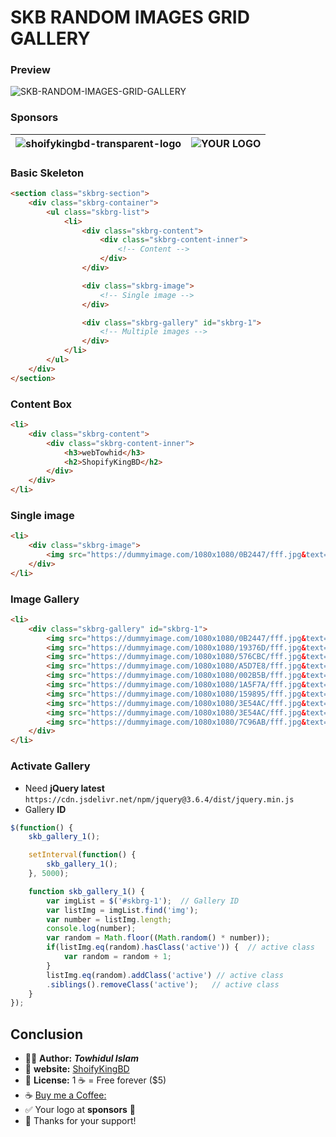# SKB RANDOM IMAGES GRID GALLERY

### Preview
![SKB-RANDOM-IMAGES-GRID-GALLERY](https://user-images.githubusercontent.com/89340400/236777209-67105aa6-6a7b-44e5-aefc-b5e25ad98ba5.jpg)

### Sponsors
| ![shoifykingbd-transparent-logo](https://user-images.githubusercontent.com/89340400/236772293-47a77bbb-b182-451a-a730-c8d8a1c1fb63.png) | ![YOUR LOGO](https://dummyimage.com/360x180/f9d949/000000.jpg&text=++YOUR+LOGO)  |
| ----------- | ----------- |


### Basic Skeleton
```HTML
<section class="skbrg-section">
    <div class="skbrg-container">
        <ul class="skbrg-list">
            <li>
                <div class="skbrg-content">
                    <div class="skbrg-content-inner">
                        <!-- Content -->
                    </div>
                </div>

                <div class="skbrg-image">
                    <!-- Single image -->
                </div>

                <div class="skbrg-gallery" id="skbrg-1">
                    <!-- Multiple images -->
                </div>
            </li>
        </ul>
    </div>
</section>
```


### Content Box
```html
<li>
    <div class="skbrg-content">
        <div class="skbrg-content-inner">
            <h3>webTowhid</h3>
            <h2>ShopifyKingBD</h2>
        </div>
    </div>
</li>
```



### Single image
```html
<li>
    <div class="skbrg-image">
        <img src="https://dummyimage.com/1080x1080/0B2447/fff.jpg&text=+Single+Image+" alt="img">
    </div>
</li>
```



### Image Gallery
```html
<li>
    <div class="skbrg-gallery" id="skbrg-1">
        <img src="https://dummyimage.com/1080x1080/0B2447/fff.jpg&text=+01+" alt="img">
        <img src="https://dummyimage.com/1080x1080/19376D/fff.jpg&text=+02+" alt="img">
        <img src="https://dummyimage.com/1080x1080/576CBC/fff.jpg&text=+03+" alt="img">
        <img src="https://dummyimage.com/1080x1080/A5D7E8/fff.jpg&text=+04+" alt="img">
        <img src="https://dummyimage.com/1080x1080/002B5B/fff.jpg&text=+05+" alt="img">
        <img src="https://dummyimage.com/1080x1080/1A5F7A/fff.jpg&text=+06+" alt="img">
        <img src="https://dummyimage.com/1080x1080/159895/fff.jpg&text=+07+" alt="img">
        <img src="https://dummyimage.com/1080x1080/3E54AC/fff.jpg&text=+08+" alt="img">
        <img src="https://dummyimage.com/1080x1080/3E54AC/fff.jpg&text=+09+" alt="img">
        <img src="https://dummyimage.com/1080x1080/7C96AB/fff.jpg&text=+10+" alt="img">
    </div>
</li>
```





### Activate Gallery

* Need **jQuery latest**  `https://cdn.jsdelivr.net/npm/jquery@3.6.4/dist/jquery.min.js`
* Gallery **ID**
```javascript
$(function() {
    skb_gallery_1();

    setInterval(function() {
        skb_gallery_1();
    }, 5000);

    function skb_gallery_1() {
        var imgList = $('#skbrg-1');  // Gallery ID
        var listImg = imgList.find('img');
        var number = listImg.length;
        console.log(number);
        var random = Math.floor((Math.random() * number));
        if(listImg.eq(random).hasClass('active')) {  // active class
            var random = random + 1;
        }
        listImg.eq(random).addClass('active') // active class
        .siblings().removeClass('active');   // active class
    }
});
````


## Conclusion

 * 👨‍💻 **Author:** ***Towhidul Islam***
 * 🔗 **website:** [ShoifyKingBD](https://shopifykingbd.com)
 * 🪪 **License:** 1 ☕️ = Free forever ($5)
 * ☕️ [Buy me a Coffee:](https://bmc.link/webtowhid)
 * ✅ Your logo at **sponsors** 🎉
 * 🙏 Thanks for your support! 
 